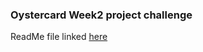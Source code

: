 ### Oystercard Week2 project challenge ###
ReadMe file linked [here](https://github.com/dangroze/course/tree/master/oystercard)
